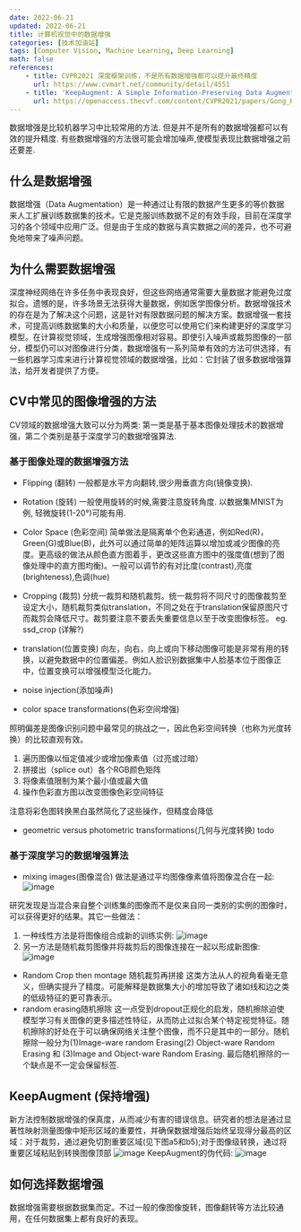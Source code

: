```yaml
---
date: 2022-06-21
updated: 2022-06-21
title: 计算机视觉中的数据增强
categories: [技术加油站]
tags: [Computer Vision, Machine Learning, Deep Learning]
math: false
references:
    - title: CVPR2021 深度框架训练，不是所有数据增强都可以提升最终精度
      url: https://www.cvmart.net/community/detail/4551
    - title: 'KeepAugment: A Simple Information-Preserving Data Augmentation Approach'
      url: https://openaccess.thecvf.com/content/CVPR2021/papers/Gong_KeepAugment_A_Simple_Information-Preserving_Data_Augmentation_Approach_CVPR_2021_paper.pdf
---
```


数据增强是比较机器学习中比较常用的方法. 但是并不是所有的数据增强都可以有效的提升精度. 有些数据增强的方法很可能会增加噪声,使模型表现比数据增强之前还要差.

<!-- more -->

## 什么是数据增强

数据增强（Data Augmentation）是一种通过让有限的数据产生更多的等价数据来人工扩展训练数据集的技术。它是克服训练数据不足的有效手段，目前在深度学习的各个领域中应用广泛。但是由于生成的数据与真实数据之间的差异，也不可避免地带来了噪声问题。

## 为什么需要数据增强

深度神经网络在许多任务中表现良好，但这些网络通常需要大量数据才能避免过度拟合。遗憾的是，许多场景无法获得大量数据，例如医学图像分析。数据增强技术的存在是为了解决这个问题，这是针对有限数据问题的解决方案。数据增强一套技术，可提高训练数据集的大小和质量，以便您可以使用它们来构建更好的深度学习模型。在计算视觉领域，生成增强图像相对容易。即使引入噪声或裁剪图像的一部分，模型仍可以对图像进行分类，数据增强有一系列简单有效的方法可供选择，有一些机器学习库来进行计算视觉领域的数据增强，比如：它封装了很多数据增强算法，给开发者提供了方便。

## CV中常见的图像增强的方法

CV领域的数据增强大致可以分为两类: 第一类是基于基本图像处理技术的数据增强，第二个类别是基于深度学习的数据增强算法.

### 基于图像处理的数据增强方法

- Flipping (翻转)
一般都是水平方向翻转,很少用垂直方向(镜像变换).
- Rotation (旋转)
一般使用旋转的时候,需要注意旋转角度. 以数据集MNIST为例, 轻微旋转(1-20°)可能有用.
- Color Space (色彩空间)
简单做法是隔离单个色彩通道，例如Red(R)，Green(G)或Blue(B)，此外可以通过简单的矩阵运算以增加或减少图像的亮度。更高级的做法从颜色直方图着手，更改这些直方图中的强度值(想到了图像处理中的直方图均衡)。一般可以调节的有对比度(contrast),亮度(brighteness),色调(hue)
- Cropping (裁剪)
分统一裁剪和随机裁剪。统一裁剪将不同尺寸的图像裁剪至设定大小，随机裁剪类似translation，不同之处在于translation保留原图尺寸而裁剪会降低尺寸。裁剪要注意不要丢失重要信息以至于改变图像标签。
eg. ssd_crop (详解?)
- translation(位置变换)
向左，向右，向上或向下移动图像可能是非常有用的转换，以避免数据中的位置偏差。例如人脸识别数据集中人脸基本位于图像正中，位置变换可以增强模型泛化能力。
- noise injection(添加噪声)

- color space transformations(色彩空间增强)

照明偏差是图像识别问题中最常见的挑战之一，因此色彩空间转换（也称为光度转换）的比较直观有效。

1. 遍历图像以恒定值减少或增加像素值（过亮或过暗）
2. 拼接出（splice out）各个RGB颜色矩阵
3. 将像素值限制为某个最小值或最大值
4. 操作色彩直方图以改变图像色彩空间特征

注意将彩色图转换黑白虽然简化了这些操作，但精度会降低

- geometric versus photometric transformations(几何与光度转换)
todo

### 基于深度学习的数据增强算法

- mixing images(图像混合)
做法是通过平均图像像素值将图像混合在一起:
![image](https://cdn.jsdelivr.net/gh/zhenxiang-shawn/zhenxiang-shawn.github.io@main/source/_imgs/mixing_img.png)

研究发现是当混合来自整个训练集的图像而不是仅来自同一类别的实例的图像时，可以获得更好的结果。其它一些做法：

1. 一种线性方法是将图像组合成新的训练实例:
![image](https://cdn.jsdelivr.net/gh/zhenxiang-shawn/zhenxiang-shawn.github.io@main/source/_imgs/img_data_aug1.png)
2. 另一方法是随机裁剪图像并将裁剪后的图像连接在一起以形成新图像:
![image](https://cdn.jsdelivr.net/gh/zhenxiang-shawn/zhenxiang-shawn.github.io@main/source/_imgs/img_data_aug2.png)

- Random Crop then montage 随机裁剪再拼接
这类方法从人的视角看毫无意义，但确实提升了精度。可能解释是数据集大小的增加导致了诸如线和边之类的低级特征的更可靠表示。
- random erasing随机擦除
这一点受到dropout正规化的启发，随机擦除迫使模型学习有关图像的更多描述性特征，从而防止过拟合某个特定视觉特征。随机擦除的好处在于可以确保网络关注整个图像，而不只是其中的一部分。随机擦除一般分为(1)Image-ware random Erasing(2) Object-ware Random Erasing 和 (3)Image and Object-ware Random Erasing. 最后随机擦除的一个缺点是不一定会保留标签.

## KeepAugment (保持增强)

新方法控制数据增强的保真度，从而减少有害的错误信息。研究者的想法是通过显著性映射测量图像中矩形区域的重要性，并确保数据增强后始终呈现得分最高的区域：对于裁剪，通过避免切割重要区域(见下图a5和b5);对于图像级转换，通过将重要区域粘贴到转换图像顶部
![image](https://cdn.jsdelivr.net/gh/zhenxiang-shawn/zhenxiang-shawn.github.io@main/source/_imgs/keep_aug_exp1.png)
KeepAugment的伪代码:
![image](https://cdn.jsdelivr.net/gh/zhenxiang-shawn/zhenxiang-shawn.github.io@main/source/_imgs/keep_aug_equation.png)

## 如何选择数据增强

数据增强需要根据数据集而定。不过一般的像图像旋转，图像翻转等方法比较通用，在任何数据集上都有良好的表现。
